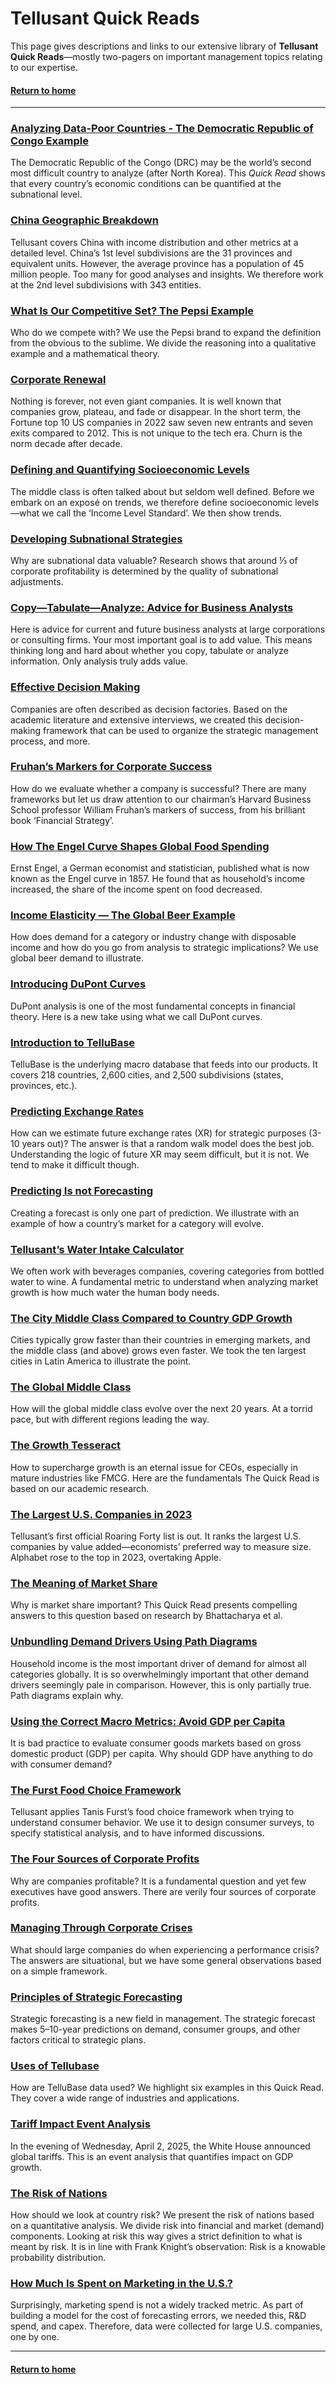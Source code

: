 # Tellusant Quick Reads  

This page gives descriptions and links to our extensive library of **Tellusant Quick Reads**—mostly two-pagers on important management topics relating to our expertise.  

#### [Return to home](../index.md)  

---
### [Analyzing Data-Poor Countries - The Democratic Republic of Congo Example](Tellusant-Quick-Read-Analyzing-Data-Poor-Countries-DRC-Example.pdf)  
The Democratic Republic of the Congo (DRC) may be the world’s second most difficult country to analyze (after North Korea). This *Quick Read* shows that every country’s economic conditions can be quantified at the subnational level.  
### [China Geographic Breakdown](Tellusant-Quick-Read-China-Geographic-Breakdown.pdf)  
Tellusant covers China with income distribution and other metrics at a detailed level. China’s 1st level subdivisions are the 31 provinces and equivalent units. However, the average province has a population of 45 million people. Too many for good analyses and insights. We therefore work at the 2nd level subdivisions with 343 entities.  
### [What Is Our Competitive Set? The Pepsi Example](Tellusant-Quick-Read-Competitive-Set-Pepsi-Example.pdf)  
Who do we compete with? We use the Pepsi brand to expand the definition from the obvious to the sublime. We divide the reasoning into a qualitative example and a mathematical theory.  
### [Corporate Renewal](Tellusant-Quick-Read-Corporate-Renewal.pdf)  
Nothing is forever, not even giant companies. It is well known that companies grow, plateau, and fade or disappear. In the short term, the Fortune top 10 US companies in 2022 saw seven new entrants and seven exits compared to 2012. This is not unique to the tech era. Churn is the norm decade after decade.  
### [Defining and Quantifying Socioeconomic Levels](Tellusant-Quick-Read-Socioeconomic-Levels.pdf)  
The middle class is often talked about but seldom well defined. Before we embark on an exposé on trends, we therefore define socioeconomic levels—what we call the ‘Income Level Standard’. We then show trends.  
### [Developing Subnational Strategies](Tellusant-Quick-Read-Subnational-Strategies.pdf)  
Why are subnational data valuable? Research shows that around ⅓ of corporate profitability is determined by the quality of subnational adjustments.  
### [Copy—Tabulate—Analyze: Advice for Business Analysts](Tellusant-Quick-Read-Copy-Tabulate-Analyze.pdf)  
Here is advice for current and future business analysts at large corporations or consulting firms. Your most important goal is to add value. This means thinking long and hard about whether you copy, tabulate or analyze information. Only analysis truly adds value.  
### [Effective Decision Making](Tellusant-Quick-Read-Effective-Decision-Making.pdf)  
Companies are often described as decision factories. Based on the academic literature and extensive interviews, we created this decision-making framework that can be used to organize the strategic management process, and more.  
### [Fruhan’s Markers for Corporate Success](Tellusant-Quick-Read-Fruhan-Success-Markers.pdf)  
How do we evaluate whether a company is successful? There are many frameworks but let us draw attention to our chairman’s Harvard Business School professor William Fruhan’s markers of success, from his brilliant book ‘Financial Strategy’.  
### [How The Engel Curve Shapes Global Food Spending](Tellusant-Quick-Read-Engel-Curve.pdf)  
Ernst Engel, a German economist and statistician, published what is now known as the Engel curve in 1857. He found that as household’s income increased, the share of the income spent on food decreased.  
### [Income Elasticity — The Global Beer Example](Tellusant-Quick-Read-Income-Elasticity-Beer-Example.pdf)  
How does demand for a category or industry change with disposable income and how do you go from analysis to strategic implications? We use global beer demand to illustrate.  
### [Introducing DuPont Curves](Tellusant-Quick-Read-DuPont-Curves.pdf)  
DuPont analysis is one of the most fundamental concepts in financial theory. Here is a new take using what we call DuPont curves.  
### [Introduction to TelluBase](Tellusant-Quick-Read-TelluBase-Intro.pdf)  
TelluBase is the underlying macro database that feeds into our products. It covers 218 countries, 2,600 cities, and 2,500 subdivisions (states, provinces, etc.).  
### [Predicting Exchange Rates](Tellusant-Quick-Read-Exchange-Rate-Predictions.pdf)  
How can we estimate future exchange rates (XR) for strategic purposes (3-10 years out)? The answer is that a random walk model does the best job. Understanding the logic of future XR may seem difficult, but it is not. We tend to make it difficult though.  
### [Predicting Is not Forecasting](Tellusant-Quick-Read-Predicting-vs-Forecasting.pdf)  
Creating a forecast is only one part of prediction. We illustrate with an example of how a country’s market for a category will evolve.
### [Tellusant’s Water Intake Calculator](Tellusant-Quick-Read-Water-Intake-Calculator.pdf)  
We often work with beverages companies, covering categories from bottled water to wine. A fundamental metric to understand when analyzing market growth is how much water the human body needs.
### [The City Middle Class Compared to Country GDP Growth](Tellusant-Quick-Read-City-Middle-Class.pdf)  
Cities typically grow faster than their countries in emerging markets, and the middle class (and above) grows even faster. We took the ten largest cities in Latin America to illustrate the point.  
### [The Global Middle Class](Tellusant-Quick-Read-Global-Middle-Class.pdf)  
How will the global middle class evolve over the next 20 years. At a torrid pace, but with different regions leading the way.  
### [The Growth Tesseract](Tellusant-Quick-Read-Growth-Tesseract.pdf)  
How to supercharge growth is an eternal issue for CEOs, especially in mature industries like FMCG. Here are the fundamentals The Quick Read is based on our academic research.  
### [The Largest U.S. Companies in 2023](Tellusant-Quick-Read-US-Largest-Companies-2023.pdf)  
Tellusant’s first official Roaring Forty list is out. It ranks the largest U.S. companies by value added—economists’ preferred way to measure size. Alphabet rose to the top in 2023, overtaking Apple.
### [The Meaning of Market Share](Tellusant-Quick-Read-Market-Share-Meaning.pdf)  
Why is market share important? This Quick Read presents compelling answers to this question based on research by Bhattacharya et al.  
### [Unbundling Demand Drivers Using Path Diagrams](Tellusant-Quick-Read-Path-Diagrams.pdf)  
Household income is the most important driver of demand for almost all categories globally. It is so overwhelmingly important that other demand drivers seemingly pale in comparison. However, this is only partially true. Path diagrams explain why.  
### [Using the Correct Macro Metrics: Avoid GDP per Capita](Tellusant-Quick-Read-Correct-Macro-Metrics.pdf)  
It is bad practice to evaluate consumer goods markets based on gross domestic product (GDP) per capita. Why should GDP have anything to do with consumer demand?
### [The Furst Food Choice Framework](Tellusant-Quick-Read-Furst-Food-Choice-Framework.pdf)
Tellusant applies Tanis Furst’s food choice framework when trying to understand consumer behavior. We use it to design consumer surveys, to specify statistical analysis, and to have informed discussions.  
### [The Four Sources of Corporate Profits](Tellusant-Quick-Read-Makadok-Four-Profit-Sources.pdf)  
Why are companies profitable? It is a fundamental question and yet few executives have good answers. There are verily four sources of corporate profits.
### [Managing Through Corporate Crises](Tellusant-Quick-Read-Managing-Corporate-Crises.pdf)
What should large companies do when experiencing a performance crisis? The answers are situational, but we have some general observations based on a simple framework.  
### [Principles of Strategic Forecasting](Tellusant-Quick-Read-Strategic-Forecasting-Principles.pdf)  
Strategic forecasting is a new field in management. The strategic forecast makes 5–10-year predictions on demand, consumer groups, and other factors critical to strategic plans.  
### [Uses of Tellubase](Tellusant-Quick-Read-TelluBase-Uses.pdf)  
How are TelluBase data used? We highlight six examples in this Quick Read. They cover a wide range of industries and applications.  

### [Tariff Impact Event Analysis](Tellusant-Quick-Read-Tariff-Impact-Event-Analysis.pdf)  
In the evening of Wednesday, April 2, 2025, the White House announced global tariffs. This is an event analysis that quantifies impact on GDP growth.  
### [The Risk of Nations](Tellusant-Quick-Read-Risk-of-Nations.pdf)  
How should we look at country risk? We present the risk of nations based on a quantitative analysis. We divide risk into financial and market (demand) components. Looking at risk this way gives a strict definition to what is meant by risk. It is in line with Frank Knight’s observation: Risk is a knowable probability distribution.  
### [How Much Is Spent on Marketing in the U.S.?](Tellusant-Quick-Read-US-Marketing-Spend)  
Surprisingly, marketing spend is not a widely tracked metric. As part of building a model for the cost of forecasting errors, we needed this, R&D spend, and capex. Therefore, data were collected for large U.S. companies, one by one.  

---
#### [Return to home](../index.md)  
 


